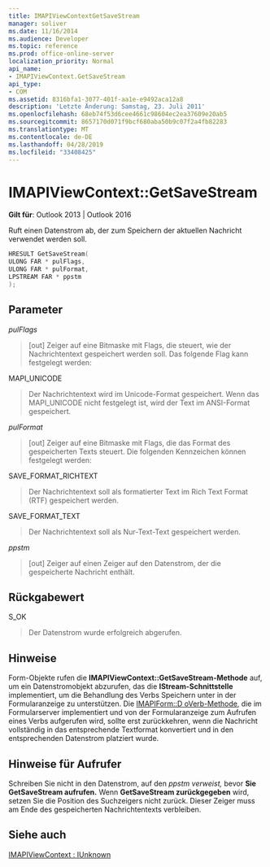```yaml
---
title: IMAPIViewContextGetSaveStream
manager: soliver
ms.date: 11/16/2014
ms.audience: Developer
ms.topic: reference
ms.prod: office-online-server
localization_priority: Normal
api_name:
- IMAPIViewContext.GetSaveStream
api_type:
- COM
ms.assetid: 8316bfa1-3077-401f-aa1e-e9492aca12a8
description: 'Letzte Änderung: Samstag, 23. Juli 2011'
ms.openlocfilehash: 68eb74f53d6cee4661c98604ec2ea37609e20ab5
ms.sourcegitcommit: 8657170d071f9bcf680aba50b9c07f2a4fb82283
ms.translationtype: MT
ms.contentlocale: de-DE
ms.lasthandoff: 04/28/2019
ms.locfileid: "33408425"
---
```

# <a name="imapiviewcontextgetsavestream"></a>IMAPIViewContext::GetSaveStream

  
  
**Gilt für**: Outlook 2013 | Outlook 2016 
  
Ruft einen Datenstrom ab, der zum Speichern der aktuellen Nachricht verwendet werden soll.
  
```cpp
HRESULT GetSaveStream(
ULONG FAR * pulFlags,
ULONG FAR * pulFormat,
LPSTREAM FAR * ppstm
);
```

## <a name="parameters"></a>Parameter

 _pulFlags_
  
> [out] Zeiger auf eine Bitmaske mit Flags, die steuert, wie der Nachrichtentext gespeichert werden soll. Das folgende Flag kann festgelegt werden:
    
MAPI_UNICODE 
  
> Der Nachrichtentext wird im Unicode-Format gespeichert. Wenn das MAPI_UNICODE nicht festgelegt ist, wird der Text im ANSI-Format gespeichert.
    
 _pulFormat_
  
> [out] Zeiger auf eine Bitmaske mit Flags, die das Format des gespeicherten Texts steuert. Die folgenden Kennzeichen können festgelegt werden:
    
SAVE_FORMAT_RICHTEXT 
  
> Der Nachrichtentext soll als formatierter Text im Rich Text Format (RTF) gespeichert werden. 
    
SAVE_FORMAT_TEXT 
  
> Der Nachrichtentext soll als Nur-Text-Text gespeichert werden. 
    
 _ppstm_
  
> [out] Zeiger auf einen Zeiger auf den Datenstrom, der die gespeicherte Nachricht enthält.
    
## <a name="return-value"></a>Rückgabewert

S_OK 
  
> Der Datenstrom wurde erfolgreich abgerufen.
    
## <a name="remarks"></a>Hinweise

Form-Objekte rufen die **IMAPIViewContext::GetSaveStream-Methode** auf, um ein Datenstromobjekt abzurufen, das die **IStream-Schnittstelle** implementiert, um die Behandlung des Verbs Speichern unter in der Formularanzeige zu unterstützen. Die [IMAPIForm::D oVerb-Methode,](imapiform-doverb.md) die im Formularserver implementiert und von der Formularanzeige zum Aufrufen eines Verbs aufgerufen wird, sollte erst zurückkehren, wenn die Nachricht vollständig in das entsprechende Textformat konvertiert und in den entsprechenden Datenstrom platziert wurde. 
  
## <a name="notes-to-callers"></a>Hinweise für Aufrufer

Schreiben Sie nicht in den Datenstrom, auf den _ppstm verweist,_ bevor **Sie GetSaveStream aufrufen.** Wenn **GetSaveStream zurückgegeben** wird, setzen Sie die Position des Suchzeigers nicht zurück. Dieser Zeiger muss am Ende des gespeicherten Nachrichtentexts verbleiben. 
  
## <a name="see-also"></a>Siehe auch



[IMAPIViewContext : IUnknown](imapiviewcontextiunknown.md)

